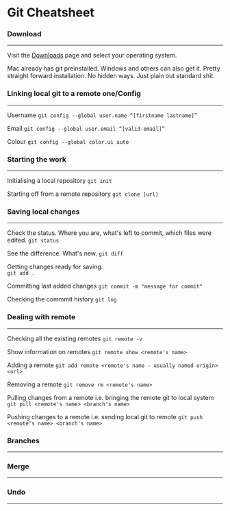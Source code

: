 # Git Cheatsheet

### Download
---
Visit the [Downloads](https://git-scm.com/downloads) page and select your operating system. 

Mac already has git preinstalled. Windows and others can also get it. Pretty straight forward installation. No hidden ways. Just plain out standard shit. 


### Linking local git to a remote one/Config
---
Username
`git config --global user.name “[firstname lastname]”`

Email
`git config --global user.email “[valid-email]”`

Colour
`git config --global color.ui auto`


### Starting the work
---
Initialising a local repository 
`git init`

Starting off from a remote repository
`git clone [url]`


### Saving local changes 
---
Check the status. Where you are, what's left to commit, which files were edited.
`git status`

See the difference. What's new. 
`git diff`

Getting changes ready for saving.  
`git add .`

Committing last added changes
`git commit -m "message for commit"`

Checking the commmit history
`git log`


### Dealing with remote 
---
Checking all the existing remotes
`git remote -v`

Show information on remotes
`git remote show <remote's name>`

Adding a remote 
`git add remote <remote's name - usually named origin> <url>`

Removing a remote 
`git remove rm <remote's name>`

Pulling changes from a remote i.e. bringing the remote git to local system
`git pull <remote's name> <branch's name>`

Pushing changes to a remote i.e. sending local git to remote
`git push <remote's name> <branch's name>`

### Branches
---



### Merge
---


### Undo
---



